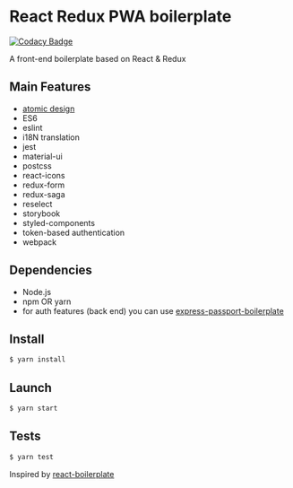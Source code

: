 # React Redux PWA boilerplate

[![Codacy Badge](https://api.codacy.com/project/badge/Grade/ded2a9b8d35b432884de4f66dccf48cd)](https://app.codacy.com/app/alexander-elgin/atomic-react?utm_source=github.com&utm_medium=referral&utm_content=alexander-elgin/atomic-react&utm_campaign=Badge_Grade_Dashboard)

A front-end boilerplate based on React & Redux

## Main Features
- [atomic design](http://bradfrost.com/blog/post/atomic-web-design/)
- ES6
- eslint
- i18N translation
- jest
- material-ui
- postcss
- react-icons
- redux-form
- redux-saga
- reselect
- storybook
- styled-components
- token-based authentication
- webpack

## Dependencies
- Node.js
- npm OR yarn
- for auth features (back end) you can use [express-passport-boilerplate](https://github.com/alexander-elgin/express-passport-boilerplate)

## Install
```sh
$ yarn install
```

## Launch
```sh
$ yarn start
```

## Tests
```sh
$ yarn test
```

Inspired by [react-boilerplate](https://github.com/react-boilerplate/react-boilerplate)
